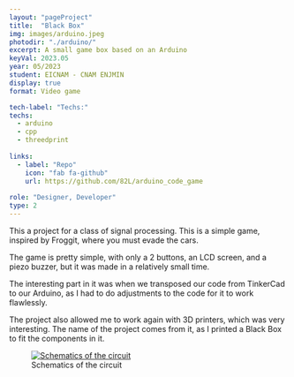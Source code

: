 ```yaml
---
layout: "pageProject"
title:  "Black Box"
img: images/arduino.jpeg
photodir: "./arduino/"
excerpt: A small game box based on an Arduino
keyVal: 2023.05
year: 05/2023
student: EICNAM - CNAM ENJMIN
display: true
format: Video game

tech-label: "Techs:"
techs:
  - arduino
  - cpp
  - threedprint
  
links:
  - label: "Repo"
    icon: "fab fa-github"
    url: https://github.com/82L/arduino_code_game
    
role: "Designer, Developer"
type: 2
---
```

<p>This a project for a class of signal processing. This is a simple game, inspired by Froggit, where you must evade the cars.</p>
<p>The game is pretty simple, with only a 2 buttons, an LCD screen, and a piezo buzzer, but it was made in a relatively small time.</p>
<p>The interesting part in it was when we transposed our code from TinkerCad to our Arduino, as I had to do adjustments to the code for it to work flawlessly.</p>
<p>The project also allowed me to work again with 3D printers, which was very interesting. The name of the project comes from it, as I printed a Black Box to fit the components in it.</p>
<div class="project-gallery">
    <figure itemprop="associatedMedia" itemscope itemtype="http://schema.org/ImageObject">
        <a href="{{page.photodir}}schematics.png" itemprop="contentUrl" data-size="1048x826">
          <img class="project-image" src="{{page.photodir}}schematics-thumb.png" itemprop="thumbnail" alt="Schematics of the circuit" />
        </a>
        <figcaption itemprop="caption description">Schematics of the circuit</figcaption>
    </figure>
</div>